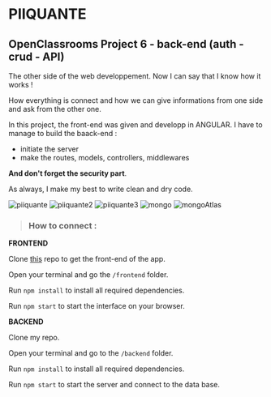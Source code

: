 # PIIQUANTE
## OpenClassrooms Project 6 - back-end (auth - crud - API)

The other side of the web developpement. Now I can say that I know how it works !

How everything is connect and how we can give informations from one side and ask from the other one.

In this project, the front-end was given and developp in ANGULAR. I have to manage to build the baack-end :
- initiate the server
- make the routes, models, controllers, middlewares

**And don't forget the security part**.

As always, I make my best to write clean and dry code.

![piiquante](https://user-images.githubusercontent.com/101552588/205867396-23a2d3e1-a74f-4ead-88ce-f9c7c5379d47.png)
![piiquante2](https://user-images.githubusercontent.com/101552588/205867413-1dedc0b0-5cf7-4ed0-8a07-40defad6ff16.png)
![piiquante3](https://user-images.githubusercontent.com/101552588/205867426-48b5faec-4223-477f-8b60-b81a1eb9c689.png)
![mongo](https://user-images.githubusercontent.com/101552588/205867436-7ae43cb8-2907-4279-be64-241d489b9b87.png)
![mongoAtlas](https://user-images.githubusercontent.com/101552588/205867448-84caea33-e809-48be-ac22-0edd07146224.png)



>### How to connect :

**FRONTEND**

Clone [this](https://github.com/OpenClassrooms-Student-Center/Web-Developer-P6) repo to get the front-end of the app.

Open your terminal and go the  `/frontend` folder.

Run `npm install` to install all required dependencies.

Run `npm start` to start the interface on your browser.

**BACKEND**

Clone my repo.

Open your terminal and go to the `/backend` folder.

Run `npm install` to install all required dependencies.

Run `npm start` to start the server and connect to the data base.
